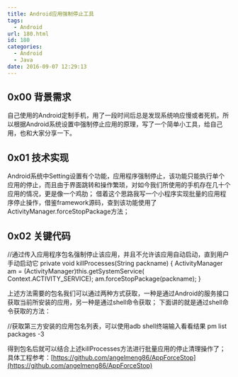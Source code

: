 ```yaml
---
title: Android应用强制停止工具
tags:
  - Android
url: 180.html
id: 180
categories:
  - Android
  - Java
date: 2016-09-07 12:29:13
---
```


0x00 背景需求
---------

自己使用的Android定制手机，用了一段时间后总是发现系统响应慢或者死机，所以根据Android系统设置中强制停止应用的原理，写了一个简单小工具，给自己用，也和大家分享一下。

0x01 技术实现
---------

Android系统中Setting设置有个功能，应用程序强制停止，该功能只能执行单个应用的停止，而且由于界面跳转和操作繁琐，对如今我们所使用的手机存在几十个应用的情况，更是像一个鸡肋； 借着这个思路我写一个小程序实现批量的应用程序停止操作，借鉴framework源码，查到该功能使用了ActivityManager.forceStopPackage方法；

0x02 关键代码
---------

//通过传入应用程序包名强制停止该应用，并且不允许该应用自动启动，直到用户手动启动它
private void killProcesses(String packname) {
ActivityManager am = (ActivityManager)this.getSystemService(
Context.ACTIVITY_SERVICE);
am.forceStopPackage(packname);
}

上述方法需要的包名我们可以通过两种方式获取，一种是通过Android的服务接口获取当前所安装的应用，另一种是通过shell命令获取； 下面讲的就是通过shell命令获取的方法：

//获取第三方安装的应用包名列表，可以使用adb shell终端输入看看结果
pm list packages -3

得到包名后就可以结合上述killProcesses方法进行批量应用的停止清理操作了； 具体工程参考：[https://github.com/angelmeng86/AppForceStop](https://github.com/angelmeng86/AppForceStop)